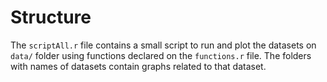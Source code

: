 # Structure

The `scriptAll.r` file contains a small script to run and plot the datasets on `data/` folder using functions declared on the `functions.r` file. The folders with names of datasets contain graphs related to that dataset.
